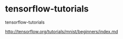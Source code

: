 # tensorflow-tutorials
tensorflow-tutorials

http://tensorflow.org/tutorials/mnist/beginners/index.md
